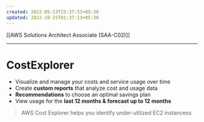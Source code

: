 ```yaml
---
created: 2022-05-13T23:37:53+05:30
updated: 2022-10-25T01:37:13+05:30
---
```

[[AWS Solutions Architect Associate (SAA-C02)]]

---
# CostExplorer
-   Visualize and manage your costs and service usage over time
-   Create **custom reports** that analyze cost and usage data
-   **Recommendations** to choose an optimal savings plan
-   View usage for the **last 12 months & forecast up to 12 months**

> AWS Cost Explorer helps you identify under-utilized EC2 instancess